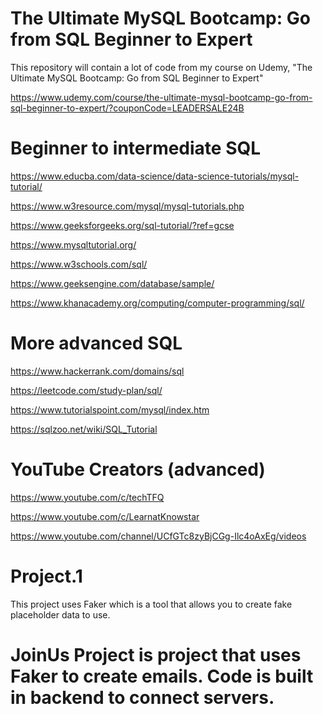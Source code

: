 # The Ultimate MySQL Bootcamp: Go from SQL Beginner to Expert
This repository will contain a lot of code from my course on Udemy, 
"The Ultimate MySQL Bootcamp: Go from SQL Beginner to Expert"

https://www.udemy.com/course/the-ultimate-mysql-bootcamp-go-from-sql-beginner-to-expert/?couponCode=LEADERSALE24B

# Beginner to intermediate SQL

https://www.educba.com/data-science/data-science-tutorials/mysql-tutorial/

https://www.w3resource.com/mysql/mysql-tutorials.php

https://www.geeksforgeeks.org/sql-tutorial/?ref=gcse

https://www.mysqltutorial.org/

https://www.w3schools.com/sql/

https://www.geeksengine.com/database/sample/

https://www.khanacademy.org/computing/computer-programming/sql/

# More advanced SQL

https://www.hackerrank.com/domains/sql

https://leetcode.com/study-plan/sql/

https://www.tutorialspoint.com/mysql/index.htm

https://sqlzoo.net/wiki/SQL_Tutorial

# YouTube Creators (advanced)

https://www.youtube.com/c/techTFQ

https://www.youtube.com/c/LearnatKnowstar

https://www.youtube.com/channel/UCfGTc8zyBjCGg-Ilc4oAxEg/videos

# Project.1
This project uses Faker which is a tool that allows you to create fake placeholder data to use.

# JoinUs Project is project that uses Faker to create emails. Code is built in backend to connect servers.
